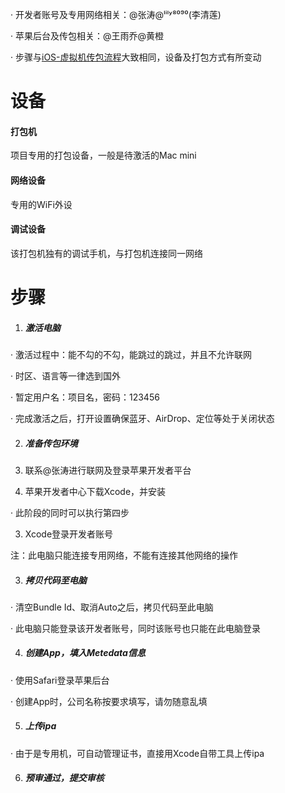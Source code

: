 
· 开发者账号及专用网络相关：@张涛@ˡⁱˡʸ⁸⁰⁹⁰(李清莲)

· 苹果后台及传包相关：@王雨乔@黄橙

· 步骤与[iOS-虚拟机传包流程](https://doc.weixin.qq.com/doc/w3_AOgAlAafADMqwVCXxuASriyasYrSx?scode=AN0ASQdZABEJ0srP1oAOgAlAafADM)大致相同，设备及打包方式有所变动

# 设备

#### 打包机

项目专用的打包设备，一般是待激活的Mac mini

#### 网络设备

专用的WiFi外设

#### 调试设备

该打包机独有的调试手机，与打包机连接同一网络

# 步骤

1.  ##### 激活电脑
    

· 激活过程中：能不勾的不勾，能跳过的跳过，并且不允许联网

· 时区、语言等一律选到国外

· 暂定用户名：项目名，密码：123456

· 完成激活之后，打开设置确保蓝牙、AirDrop、定位等处于关闭状态

2.  ##### 准备传包环境
    

1.  联系@张涛进行联网及登录苹果开发者平台
    
2.  苹果开发者中心下载Xcode，并安装
    

· 此阶段的同时可以执行第四步

3.  Xcode登录开发者账号
    

注：此电脑只能连接专用网络，不能有连接其他网络的操作

3.  ##### 拷贝代码至电脑
    

· 清空Bundle Id、取消Auto之后，拷贝代码至此电脑

· 此电脑只能登录该开发者账号，同时该账号也只能在此电脑登录

4.  ##### 创建App，填入Metedata信息
    

· 使用Safari登录苹果后台

· 创建App时，公司名称按要求填写，请勿随意乱填

5.  ##### 上传ipa
    

· 由于是专用机，可自动管理证书，直接用Xcode自带工具上传ipa

6.  ##### 预审通过，提交审核